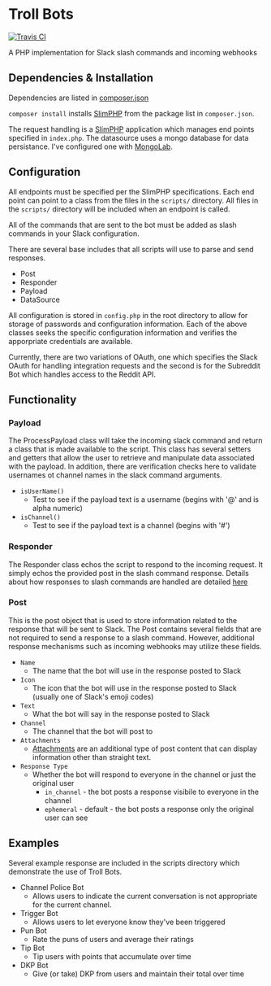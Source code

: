# Troll Bots

[![Travis CI](https://travis-ci.org/alexmj212/trollbots.svg?branch=master)](https://travis-ci.org/alexmj212/trollbots)

A PHP implementation for Slack slash commands and incoming webhooks

## Dependencies & Installation

Dependencies are listed in [composer.json](https://github.com/alexmj212/slackphp/blob/master/composer.json)

`composer install` installs [SlimPHP](https://github.com/slimphp/Slim) from the package list in `composer.json`.

The request handling is a [SlimPHP](https://github.com/slimphp/Slim) application which manages end points specified in `index.php`. The datasource uses a mongo database for data persistance. I've configured one with [MongoLab](https://mongolab.com).

## Configuration

All endpoints must be specified per the SlimPHP specifications. Each end point can point to a class from the files in the `scripts/` directory. All files in the `scripts/` directory will be included when an endpoint is called.

All of the commands that are sent to the bot must be added as slash commands in your Slack configuration.

There are several base includes that all scripts will use to parse and send responses.
* Post
* Responder
* Payload
* DataSource

All configuration is stored in `config.php` in the root directory to allow for storage of passwords and configuration information. Each of the above classes seeks the specific configuration information and verifies the apporpriate credentials are available.

Currently, there are two variations of OAuth, one which specifies the Slack OAuth for handling integration requests and the second is for the Subreddit Bot which handles access to the Reddit API.

## Functionality

### Payload
The ProcessPayload class will take the incoming slack command and return a class that is made available to the script. This class has several setters and getters that allow the user to retrieve and manipulate data associated with the payload. In addition, there are verification checks here to validate usernames ot channel names in the slack command arguments.
* `isUserName()`
  * Test to see if the payload text is a username (begins with '@' and is alpha numeric)
* `isChannel()`
  * Test to see if the payload text is a channel (begins with '#')

### Responder
The Responder class echos the script to respond to the incoming request. It simply echos the provided post in the slash command response. Details about how responses to slash commands are handled are detailed [here](https://api.slack.com/slash-commands)

### Post
This is the post object that is used to store information related to the response that will be sent to Slack. The Post contains several fields that are not required to send a response to a slash command. However, additional response mechanisms such as incoming webhooks may utilize these fields.
* `Name`
  * The name that the bot will use in the response posted to Slack
* `Icon`
  * The icon that the bot will use in the response posted to Slack (usually one of Slack's emoji codes)
* `Text`
  * What the bot will say in the response posted to Slack
* `Channel`
  * The channel that the bot will post to
* `Attachments`
  * [Attachments](https://api.slack.com/docs/attachments) are an additional type of post content that can display information other than straight text.
* `Response Type`
  * Whether the bot will respond to everyone in the channel or just the original user
    * `in_channel` - the bot posts a response visibile to everyone in the channel
    * `ephemeral` - default - the bot posts a response only the original user can see

## Examples
Several example response are included in the scripts directory which demonstrate the use of Troll Bots.
* Channel Police Bot
  * Allows users to indicate the current conversation is not appropriate for the current channel.
* Trigger Bot
  * Allows users to let everyone know they've been triggered
* Pun Bot
  * Rate the puns of users and average their ratings
* Tip Bot
  * Tip users with points that accumulate over time
* DKP Bot
  * Give (or take) DKP from users and maintain their total over time
